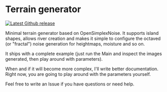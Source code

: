# Terrain generator

[![Latest Github release](https://img.shields.io/github/release/fabio-t/terrain-generator.svg)](https://github.com/fabio-t/terrain-generator/releases/latest)

Minimal terrain generator based on OpenSimplexNoise. It supports island shapes, allows river creation and
makes it simple to configure the octaved (or "fractal") noise generation for heightmaps, moisture and so on.

It ships with a complete example (just run the Main and inspect the images generated, then play around with parameters).

When and if it will become more complex, I'll write better documentation. Right now, you are going to play around
with the parameters yourself.

Feel free to write an Issue if you have questions or need help.
